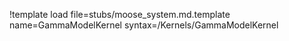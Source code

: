 !template load file=stubs/moose_system.md.template name=GammaModelKernel syntax=/Kernels/GammaModelKernel
